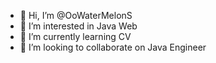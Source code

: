 - 👋 Hi, I’m @OoWaterMelonS
- 👀 I’m interested in Java Web 
- 🌱 I’m currently learning CV
- 💞️ I’m looking to collaborate on Java Engineer


<!---
OoWaterMelonS/OoWaterMelonS is a ✨ special ✨ repository because its `README.md` (this file) appears on your GitHub profile.
You can click the Preview link to take a look at your changes.
--->
